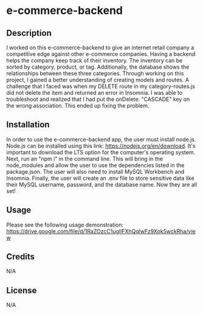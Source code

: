 # e-commerce-backend

## Description

I worked on this e-commerce-backend to give an internet retail company a competitive edge against other e-commerce companies. Having a backend helps the company keep track of their inventory. The inventory can be sorted by category, product, or tag. Additionally, the database shows the relationships between these three categories. Through working on this project, I gained a better understanding of creating models and routes. A challenge that I faced was when my DELETE route in my category-routes.js did not delete the item and returned an error in Insomnia. I was able to troubleshoot and realized that I had put the onDelete: "CASCADE" key on the wrong association. This ended up fixing the problem.

## Installation

In order to use the e-commerce-backend app, the user must install node.js. Node.js can be installed using this link: https://nodejs.org/en/download. It's important to download the LTS option for the computer's operating system. Next, run an "npm i" in the command line. This will bring in the node_modules and allow the user to use the dependencies listed in the package.json. The user will also need to install MySQL Workbench and Insomnia. Finally, the user will create an .env file to store sensitive data like their MySQL username, password, and the database name. Now they are all set!

## Usage

Please see the following usage demonstration: https://drive.google.com/file/d/1RaZOzcC1uglIFXhQqlwFz9Xok5wckRha/view

## Credits

N/A

## License

N/A
